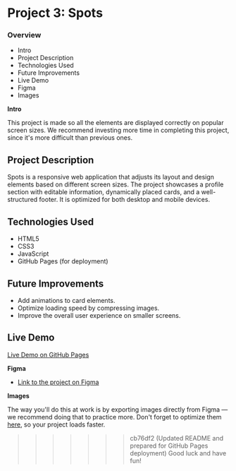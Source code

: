 # Project 3: Spots

### Overview

- Intro
- Project Description
- Technologies Used
- Future Improvements
- Live Demo
- Figma
- Images

**Intro**

This project is made so all the elements are displayed correctly on popular screen sizes. We recommend investing more time in completing this project, since it's more difficult than previous ones.

## Project Description

Spots is a responsive web application that adjusts its layout and design elements based on different screen sizes. The project showcases a profile section with editable information, dynamically placed cards, and a well-structured footer. It is optimized for both desktop and mobile devices.

## Technologies Used

- HTML5
- CSS3
- JavaScript
- GitHub Pages (for deployment)

## Future Improvements

- Add animations to card elements.
- Optimize loading speed by compressing images.
- Improve the overall user experience on smaller screens.

## Live Demo

[Live Demo on GitHub Pages](#)

**Figma**

- [Link to the project on Figma](https://www.figma.com/file/BBNm2bC3lj8QQMHlnqRsga/Sprint-3-Project-%E2%80%94-Spots?type=design&node-id=2%3A60&mode=design&t=afgNFybdorZO6cQo-1)

**Images**

The way you'll do this at work is by exporting images directly from Figma — we recommend doing that to practice more. Don't forget to optimize them [here](https://tinypng.com/), so your project loads faster.

> > > > > > > cb76df2 (Updated README and prepared for GitHub Pages deployment)
> > > > > > > Good luck and have fun!
